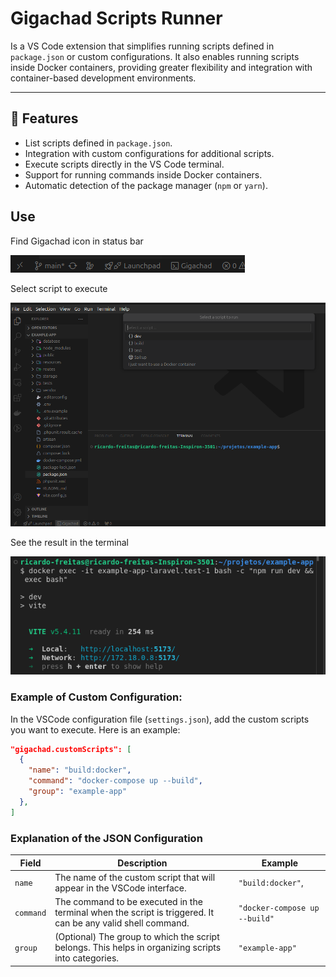 # Gigachad Scripts Runner

Is a VS Code extension that simplifies running scripts defined in `package.json` or custom configurations. It also enables running scripts inside Docker containers, providing greater flexibility and integration with container-based development environments.

---

## 🚀 **Features**

- List scripts defined in `package.json`.
- Integration with custom configurations for additional scripts.
- Execute scripts directly in the VS Code terminal.
- Support for running commands inside Docker containers.
- Automatic detection of the package manager (`npm` or `yarn`).

## Use

Find Gigachad icon in status bar

![statusBar](img/bar.png)

Select script to execute

![panel](img/panel.png)

See the result in the terminal

![terminal](img/terminal.png)

### Example of Custom Configuration:

In the VSCode configuration file (`settings.json`), add the custom scripts you want to execute. Here is an example:

```json
"gigachad.customScripts": [
  {
    "name": "build:docker",
    "command": "docker-compose up --build",
    "group": "example-app"
  },
]
```

### Explanation of the JSON Configuration

| Field     | Description                                                                                                 | Example                       |
| --------- | ----------------------------------------------------------------------------------------------------------- | ----------------------------- |
| `name`    | The name of the custom script that will appear in the VSCode interface.                                     | `"build:docker"`,             |
| `command` | The command to be executed in the terminal when the script is triggered. It can be any valid shell command. | `"docker-compose up --build"` |
| `group`   | (Optional) The group to which the script belongs. This helps in organizing scripts into categories.         | `"example-app"`               |
